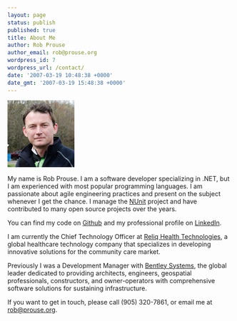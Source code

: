 ```yaml
---
layout: page
status: publish
published: true
title: About Me
author: Rob Prouse
author_email: rob@prouse.org
wordpress_id: 7
wordpress_url: /contact/
date: '2007-03-19 10:48:38 +0000'
date_gmt: '2007-03-19 15:48:38 +0000'
---
```

![Rob Prouse](/images/2007/03/RProuse-20120428-0400-150x150.jpg)

My name is Rob Prouse. I am a software&nbsp;developer specializing in .NET, but I am experienced with most popular programming languages. I am passionate about agile engineering practices and present on the subject whenever I get the chance. I manage the [NUnit](https://github.com/nunit) project and have contributed to many open source projects over the years.

You can find my code on [Github](https://github.com/rprouse) and my professional profile on [LinkedIn](https://www.linkedin.com/in/robprouse).

I am currently the Chief Technology Officer at [Reliq Health Technologies](https://www.reliqhealth.com/), a global healthcare technology company that specializes in developing innovative solutions for the community care market.

Previously I was a Development Manager with [Bentley Systems](https://www.bentley.com/), the global leader dedicated to providing architects, engineers, geospatial professionals, constructors, and owner-operators with comprehensive software solutions for sustaining infrastructure.

If you want to get in touch, please call (905) 320-7861, or email me at [rob@prouse.org](mailto://rob@prouse.org).
